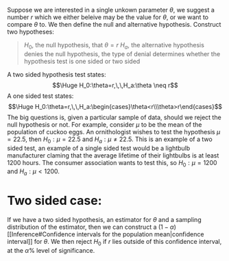 
Suppose we are interested in a single unkown parameter $\theta$, we suggest a number $r$ which we either beleive may be the value for $\theta$, or we want to compare $\theta$ to. We then define the null and alternative hypothesis. Construct two hypotheses:
>$H_0$, the null hypothesis, that $\theta=r$
>$H_a$, the alternative hypothesis denies the null hypothesis, the type of denial determines whether the hypothesis test is one sided or two sided

A two sided hypothesis test states:$$\Huge H_0:\theta=r,\,\,H_a:\theta \neq r$$A one sided test states:$$\Huge H_0:\theta=r,\,\,H_a:\begin{cases}\theta<r\\\theta>r\end{cases}$$
The big questions is, given a particular sample of data, should we reject the null hypothesis or not. For example, consider $\mu$ to be the mean of the population of cuckoo eggs. An ornithologist wishes to test the hypothesis $\mu=22.5$, then $H_0:\mu=22.5$ and $H_a:\mu\neq22.5$. This is an example of a two sided test, an example of a single sided test would be a lightbulb manufacturer claming that the average lifetime of their lightbulbs is at least $1200$ hours. The consumer association wants to test this, so $H_0:\mu=1200$ and $H_a:\mu<1200$.

# Two sided case:

If we have a two sided hypothesis, an estimator for $\theta$ and a sampling distribution of the estimator, then we can construct a $(1-\alpha)$ [[Inference#Confidence intervals for the population mean|confidence interval]] for $\theta$. We then reject $H_0$ if $r$ lies outside of this confidence interval, at the $\alpha$% level of significance.